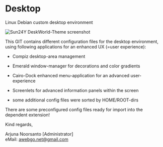 # Desktop
Linux Debian custom desktop environment  
  
![Sun24Y DeskWorld-Theme screenshot](//drive.google.com/file/d/0B5YtQ2Ka-H8XRW5ZRWxEOWp5T1k/preview)
  
This GIT contains different configuration files for the desktop environment, using following applications for an enhanced UX (=user experience):
  
+ Compiz desktop-area management
+ Emerald window-manager for decorations and color gradients
+ Cairo-Dock enhanced menu-application for an advanced user-experience
+ Screenlets for advanced information panels within the screen
  
+ some additional config files were sorted by HOME/ROOT-dirs

There are some preconfigured config files ready for import into the dependent extension!
  
  
  
Kind regards,
  
Arjuna Noorsanto [Administrator]  
eMail: <awebgo.net@gmail.com>
